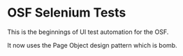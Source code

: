 # OSF Selenium Tests

This is the beginnings of UI test automation for the OSF.

It now uses the Page Object design pattern which is bomb.
